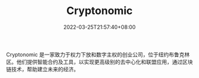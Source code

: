 ﻿---
weight: 
title: "Cryptonomic"
description: "Cryptonomic 是一家致力于权力下放和数字主权的创业公司，位于纽约布鲁克林区"
date: 2022-03-25T21:57:40+08:00
lastmod: 2022-03-25T16:45:40+08:00
draft: false
authors: ["Metabd"]
featuredImage: "cryptonomic.jpg"
link: ""
tags: ["研究机构","Cryptonomic"]
categories: ["navigation"]
navigation: ["研究机构"]
lightgallery: true
toc: true
pinned: false
recommend: false
recommend1: false
---
Cryptonomic 是一家致力于权力下放和数字主权的创业公司，位于纽约布鲁克林区。他们提供智能合约及工具，以实现更高级别的去中心化和联盟应用，通过区块链技术，帮助建立未来的经济。
